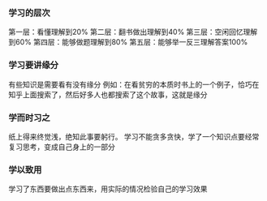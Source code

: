 ### 学习的层次

第一层：看懂理解到20%
第二层：翻书做出理解到40%
第三层：空闲回忆理解到60%
第四层：能够做题理解到80%
第五层：能够举一反三理解答案100%

### 
### 学习要讲缘分
有些知识是需要看有没有缘分
例如：在看贫穷的本质时书上的一个例子，恰巧在知乎上面搜索了，然后好多人也都搜索了这个故事，这就是缘分
### 学而时习之
纸上得来终觉浅，绝知此事要躬行。
学习不能贪多贪快，学了一个知识点要经常复习思考，变成自己身上的一部分
### 学以致用
学习了东西要做出点东西来，用实际的情况检验自己的学习效果
### 


